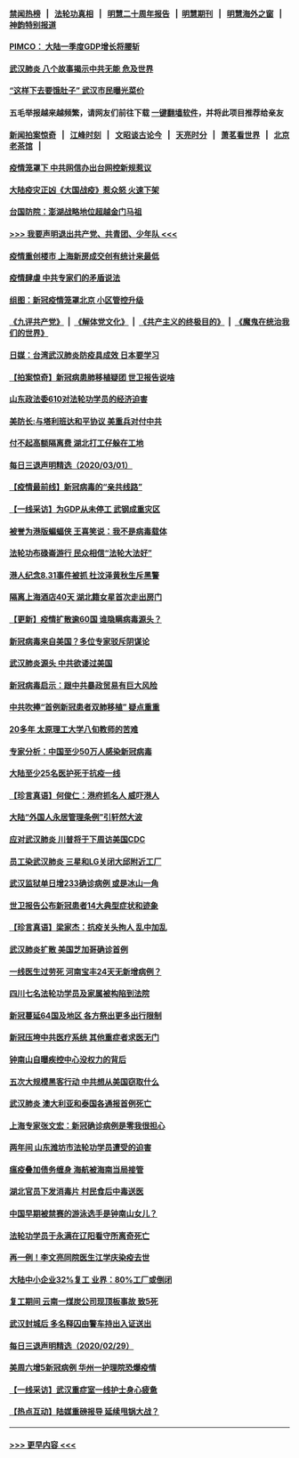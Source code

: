 #### [禁闻热榜](热点新闻.md?=0)  &nbsp;&nbsp;|&nbsp;&nbsp; [法轮功真相](https://github.com/gfw-breaker/truth/blob/master/README.md?=0) &nbsp;&nbsp;|&nbsp;&nbsp; [明慧二十周年报告](https://github.com/gfw-breaker/mh-reports/blob/master/README.md?=0) &nbsp;&nbsp;|&nbsp;&nbsp;[明慧期刊](https://github.com/gfw-breaker/mh-qikan) &nbsp;&nbsp;|&nbsp;&nbsp; [明慧海外之窗](https://github.com/gfw-breaker/mh-news/blob/master/README.md?=0) &nbsp;&nbsp;|&nbsp;&nbsp; [神韵特别报道](https://github.com/gfw-breaker/mh-news/blob/master/shenyun.md?=0)
#### [PIMCO： 大陆一季度GDP增长将腰斩](../pages/nsc413/n11908780.md?t=03021731) 
#### [武汉肺炎 八个故事揭示中共无能 危及世界](../pages/nsc413/n11888055.md?t=03021731) 
#### [“这样下去要饿肚子” 武汉市民曝光菜价](../pages/nsc413/n11908526.md?t=03021731) 
#### 五毛举报越来越频繁，请网友们前往下载 [一键翻墙软件](https://github.com/gfw-breaker/ssr-accounts)，并将此项目推荐给亲友
#### [新闻拍案惊奇](https://github.com/gfw-breaker/banned-news/blob/master/pages/link4.md) &nbsp;&nbsp;|&nbsp;&nbsp; [江峰时刻](https://github.com/gfw-breaker/banned-news/blob/master/pages/link4.md) &nbsp;&nbsp;|&nbsp;&nbsp; [文昭谈古论今](https://github.com/gfw-breaker/banned-news/blob/master/pages/link4.md) &nbsp;&nbsp;|&nbsp;&nbsp; [天亮时分](https://github.com/gfw-breaker/banned-news/blob/master/pages/link4.md) &nbsp;&nbsp;|&nbsp;&nbsp; [萧茗看世界](https://github.com/gfw-breaker/banned-news/blob/master/pages/link4.md) &nbsp;&nbsp;|&nbsp;&nbsp; [北京老茶馆](https://github.com/gfw-breaker/banned-news/blob/master/pages/link4.md) &nbsp;&nbsp;|&nbsp;&nbsp; 
#### [疫情笼罩下 中共网信办出台网控新规惹议](../pages/nsc413/n11908545.md?t=03021731) 
#### [大陆疫灾正凶《大国战疫》惹众怒 火速下架](../pages/nsc413/n11908714.md?t=03021731) 
#### [台国防院：澎湖战略地位超越金门马祖](../pages/nsc413/n11908715.md?t=03021731) 
#### [>>> 我要声明退出共产党、共青团、少年队 <<<](https://github.com/begood0513/goodnews/blob/master/quit/letter.md) 
#### [疫情重创楼市 上海新房成交创有统计来最低](../pages/nsc413/n11907827.md?t=03021731) 
#### [疫情肆虐 中共专家们的矛盾说法](../pages/nsc413/n11901914.md?t=03021731) 
#### [组图：新冠疫情笼罩北京 小区管控升级](../pages/nsc413/n11905532.md?t=03021731) 
#### [《九评共产党》](https://github.com/begood0513/9ping.md/blob/master/README.md) &nbsp;|&nbsp; [《解体党文化》](../../../../jtdwh.md/blob/master/README.md)  &nbsp;|&nbsp; [《共产主义的终极目的》](../../../../gczydzjmd.md/blob/master/README.md) &nbsp;|&nbsp; [《魔鬼在统治我们的世界》](../../../../mgztzwmdsj.md/blob/master/README.md) 
#### [日媒：台湾武汉肺炎防疫具成效 日本要学习](../pages/nsc413/n11908930.md?t=03021731) 
#### [【拍案惊奇】新冠病患肺移植疑团 世卫报告说啥](../pages/nsc413/n11907972.md?t=03021731) 
#### [山东政法委610对法轮功学员的经济迫害](../pages/nsc413/n11907366.md?t=03021731) 
#### [美防长:与塔利班达和平协议 美重兵对付中共](../pages/nsc413/n11908366.md?t=03021731) 
#### [付不起高额隔离费 湖北打工仔躲在工地](../pages/nsc413/n11907139.md?t=03021731) 
#### [每日三退声明精选（2020/03/01）](../pages/nsc413/n11908451.md?t=03021731) 
#### [【疫情最前线】新冠病毒的“亲共线路”](../pages/nsc413/n11907734.md?t=03021731) 
#### [【一线采访】为GDP从未停工 武钢成重灾区](../pages/nsc413/n11907787.md?t=03021731) 
#### [被誉为港版蝙蝠侠 王喜笑说：我不是病毒载体](../pages/nsc413/n11907724.md?t=03021731) 
#### [法轮功布碌崙游行 民众相信“法轮大法好”](../pages/nsc413/n11907645.md?t=03021731) 
#### [港人纪念8.31事件被抓 杜汶泽黄秋生斥黑警](../pages/nsc413/n11907574.md?t=03021731) 
#### [隔离上海酒店40天 湖北籍女星首次走出房门](../pages/nsc413/n11907453.md?t=03021731) 
#### [【更新】疫情扩散逾60国 谁隐瞒病毒源头？](../pages/nsc413/n11890652.md?t=03021731) 
#### [新冠病毒来自美国？多位专家驳斥阴谋论](../pages/nsc413/n11907805.md?t=03021731) 
#### [武汉肺炎源头 中共欲诿过美国](../pages/nsc413/n11907665.md?t=03021731) 
#### [新冠病毒启示：跟中共暴政贸易有巨大风险](../pages/nsc413/n11907718.md?t=03021731) 
#### [中共吹捧“首例新冠患者双肺移植” 疑点重重](../pages/nsc413/n11907615.md?t=03021731) 
#### [20多年 太原理工大学八旬教师的苦难](../pages/nsc413/n11907003.md?t=03021731) 
#### [专家分析：中国至少50万人感染新冠病毒](../pages/nsc413/n11907619.md?t=03021731) 
#### [大陆至少25名医护死于抗疫一线](../pages/nsc413/n11907479.md?t=03021731) 
#### [【珍言真语】何俊仁：港府抓名人 威吓港人](../pages/nsc413/n11907561.md?t=03021731) 
#### [大陆“外国人永居管理条例”引轩然大波](../pages/nsc413/n11907540.md?t=03021731) 
#### [应对武汉肺炎 川普将于下周访美国CDC](../pages/nsc413/n11907493.md?t=03021731) 
#### [员工染武汉肺炎 三星和LG关闭大邱附近工厂](../pages/nsc413/n11907471.md?t=03021731) 
#### [武汉监狱单日增233确诊病例 或是冰山一角](../pages/nsc413/n11907360.md?t=03021731) 
#### [世卫报告公布新冠患者14大典型症状和迹象](../pages/nsc413/n11907472.md?t=03021731) 
#### [【珍言真语】梁家杰：抗疫关头拘人 乱中加乱](../pages/nsc413/n11907444.md?t=03021731) 
#### [武汉肺炎扩散 美国芝加哥确诊首例](../pages/nsc413/n11907347.md?t=03021731) 
#### [一线医生过劳死 河南宝丰24天无新增病例？](../pages/nsc413/n11907430.md?t=03021731) 
#### [四川七名法轮功学员及家属被构陷到法院](../pages/nsc413/n11907214.md?t=03021731) 
#### [新冠蔓延64国及地区 各方祭出更多出行限制](../pages/nsc413/n11907227.md?t=03021731) 
#### [新冠压垮中共医疗系统 其他重症者求医无门](../pages/nsc413/n11905283.md?t=03021731) 
#### [钟南山自曝疾控中心没权力的背后](../pages/nsc413/n11903401.md?t=03021731) 
#### [五次大规模黑客行动 中共想从美国窃取什么](../pages/nsc413/n11899124.md?t=03021731) 
#### [武汉肺炎 澳大利亚和泰国各通报首例死亡](../pages/nsc413/n11906995.md?t=03021731) 
#### [上海专家张文宏：新冠确诊病例是零我很担心](../pages/nsc413/n11906935.md?t=03021731) 
#### [两年间 山东潍坊市法轮功学员遭受的迫害](../pages/nsc413/n11902878.md?t=03021731) 
#### [瘟疫叠加债务缠身 海航被海南当局接管](../pages/nsc413/n11906466.md?t=03021731) 
#### [湖北官员下发消毒片 村民食后中毒送医](../pages/nsc413/n11906520.md?t=03021731) 
#### [中国早期被禁赛的游泳选手是钟南山女儿？](../pages/nsc413/n11906532.md?t=03021731) 
#### [法轮功学员于永满在辽阳看守所离奇死亡](../pages/nsc413/n11906047.md?t=03021731) 
#### [再一例！李文亮同院医生江学庆染疫去世](../pages/nsc413/n11906396.md?t=03021731) 
#### [大陆中小企业32%复工 业界：80%工厂或倒闭](../pages/nsc413/n11906257.md?t=03021731) 
#### [复工期间 云南一煤炭公司现顶板事故 致5死](../pages/nsc413/n11903190.md?t=03021731) 
#### [武汉封城后 多名释囚由警车持出入证送出](../pages/nsc413/n11906273.md?t=03021731) 
#### [每日三退声明精选（2020/02/29）](../pages/nsc413/n11906228.md?t=03021731) 
#### [美周六增5新冠病例 华州一护理院恐爆疫情](../pages/nsc413/n11905823.md?t=03021731) 
#### [【一线采访】武汉重症室一线护士身心疲惫](../pages/nsc413/n11906089.md?t=03021731) 
#### [【热点互动】陆媒重磅报导 延续甩锅大战？](../pages/nsc413/n11905973.md?t=03021731) 

----
#### [ >>> 更早内容 <<< ](../indexes/nsc413-earlier.md)
